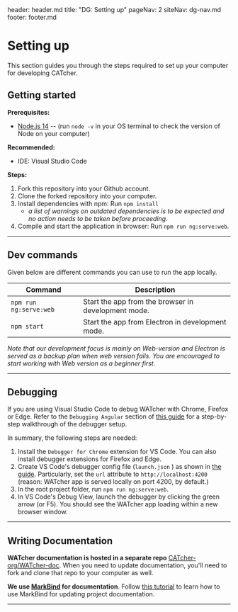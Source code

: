 <frontmatter>
  header: header.md
  title: "DG: Setting up"
  pageNav: 2
  siteNav: dg-nav.md
  footer: footer.md
</frontmatter>

# Setting up

This section guides you through the steps required to set up your computer for developing CATcher.

## Getting started

**Prerequisites:**

* [Node.js 14](https://nodejs.org/en/blog/release/v14.21.2/) -- (run `node -v` in your OS terminal to check the version of Node on your computer)

**Recommended:**

* IDE: Visual Studio Code

**Steps:**

1. Fork this repository into your Github account.
2. Clone the forked repository into your computer.
3. Install dependencies with npm: Run `npm install`
    * *a list of warnings on outdated dependencies is to be expected and no action needs to be taken before proceeding.*
4. Compile and start the application in browser: Run `npm run ng:serve:web`.

-----------------------------------------------------------------------------------

## Dev commands

Given below are different commands you can use to run the app locally.

|Command|Description|
|--|--|
|`npm run ng:serve:web`| Start the app from the browser in development mode. |
|`npm start`| Start the app from Electron in development mode. |

*Note that our development focus is mainly on Web-version and Electron is served as a backup plan when web version fails. You are encouraged to start working with Web version as a beginner first.*

-----------------------------------------------------------------------------------

## Debugging

If you are using Visual Studio Code to debug WATcher with Chrome, Firefox or Edge.
Refer to the `Debugging Angular` section of [this guide](https://code.visualstudio.com/docs/nodejs/angular-tutorial#_debugging-angular) for a step-by-step walkthrough of the debugger setup.

In summary, the following steps are needed:

1. Install the `Debugger for Chrome` extension for VS Code. You can also install debugger extensions for Firefox and Edge.
1. Create VS Code's debugger config file (`launch.json` ) as shown in [the guide](https://code.visualstudio.com/docs/nodejs/angular-tutorial#_debugging-angular). Particularly, set the `url` attribute to `http://localhost:4200` (reason: WATcher app is served locally on port 4200, by default.)
1. In the root project folder, run `npm run ng:serve:web`.
1. In VS Code's Debug View, launch the debugger by clicking the green arrow (or F5). You should see the WATcher app loading within a new browser window.

-----------------------------------------------------------------------------------

## Writing Documentation

**WATcher documentation is hosted in a separate repo** [CATcher-org/WATcher-doc](https://github.com/CATcher-org/WATcher-doc).
When you need to update documentation, you'll need to fork and clone that repo to your computer as well.

**We use [MarkBind](https://markbind.org/) for documentation**. Follow [this tutorial](https://se-education.org/guides/tutorials/markbind.html) to learn how to use MarkBind for updating project documentation.

-----------------------------------------------------------------------------------
